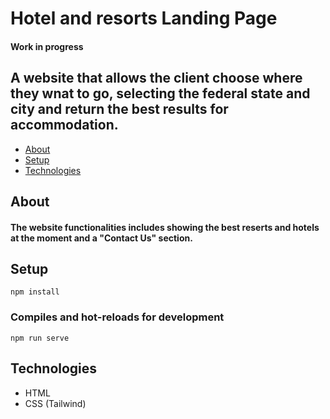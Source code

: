 # Hotel and resorts Landing Page
#### Work in progress

## A website that allows the client choose where they wnat to go, selecting the federal state and city and return the best results for accommodation.

<!--ts-->
   * [About](##About)
   * [Setup](##Setup)
   * [Technologies](##Technologies)
<!--te-->

## About

#### The website functionalities includes showing the best reserts and hotels at the moment and a "Contact Us" section.

## Setup

```
npm install
```

### Compiles and hot-reloads for development

```
npm run serve
```


## Technologies

- HTML
- CSS (Tailwind)
